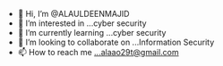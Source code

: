 - 👋 Hi, I’m @ALAULDEENMAJID
- 👀 I’m interested in ...cyber security
- 🌱 I’m currently learning ...cyber security
- 💞️ I’m looking to collaborate on ...Information Security
- 📫 How to reach me ...alaao29t@gmail.com

<!---
ALAULDEENMAJID/ALAULDEENMAJID is a ✨ special ✨ repository because its `README.md` (this file) appears on your GitHub profile.
You can click the Preview link to take a look at your changes.
--->
